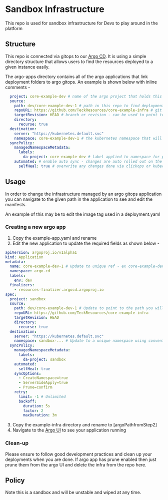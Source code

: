 # Sandbox Infrastructure

This repo is used for sandbox infrastructure for Devs to play around in the platform

## Structure 
This repo is connected via gitops to our [Argo CD](https://argo-cd.platform-dev.da.teck.com/). 
It is using a simple directory structure that allows users to find the resources deployed to a given instance easily. 

The argo-apps directory contains all of the argo applications that link deployment folders to argo gitops. 
An example is shown below with inline comments - 
```yaml
  project: core-example-dev # name of the argo project that holds this app
  source:
    path: dev/core-example-dev-1 # path in this repo to find deployment manifests 
    repoURL: https://github.com/TeckResources/core-example-infra # git repo connection
    targetRevision: HEAD # branch or revision - can be used to point to a feature branch
    directory:
      recurse: true
  destination:
    server: "https://kubernetes.default.svc"
    namespace: core-example-dev-1 # the kubernetes namespace that will contain the deployed infra
  syncPolicy:
    managedNamespaceMetadata:
      labels:
        da-project: core-example-dev # label applied to namespace for policy automation
    automated: # enable auto sync - changes are auto rolled out on the cluster
      selfHeal: true # overwrite any changes done via clickops or kubectl
```

## Usage
In order to change the infrastructure managed by an argo gitops application 
you can navigate to the given path in the application to see and edit the manifests.

An example of this may be to edit the image tag used in a deployment.yaml

### Creating a new argo app
1. Copy the example-app.yaml and rename
2. Edit the new application to update the required fields as shown below - 
```yaml
apiVersion: argoproj.io/v1alpha1
kind: Application
metadata:
  name: core-example-dev-1 # Update to unique ref - ex core-example-dev-2
  namespace: argo-cd
  labels:
    env: dev
  finalizers:
    - resources-finalizer.argocd.argoproj.io
spec:
  project: sandbox
  source:
    path: dev/core-example-dev-1 # Update to point to the path you will use in step 3
    repoURL: https://github.com/TeckResources/core-example-infra
    targetRevision: HEAD
    directory:
      recurse: true
  destination:
    server: "https://kubernetes.default.svc"
    namespace: sandbox-... # Update to a unique namespace using convention core-example-dev-[unique]
  syncPolicy:
    managedNamespaceMetadata:
      labels:
        da-project: sandbox
    automated:
      selfHeal: true
    syncOptions:
      - CreateNamespace=true
      - ServerSideApply=true
      - Prune=confirm
    retry:
      limit: -1 # Unlimited
      backoff:
        duration: 5s
        factor: 2
        maxDuration: 3m

```
3. Copy the example-infra directory and rename to [argoPathfromStep2]
4. Navigate to the [Argo UI](https://argo-cd.platform-dev.da.teck.com/) to see your application running

### Clean-up
Please ensure to follow good development practices and clean up your deployments when you are done.
If argo app has prune enabled then just prune them from the argo UI and delete the infra from the repo here. 

## Policy
Note this is a sandbox and will be unstable and wiped at any time. 
